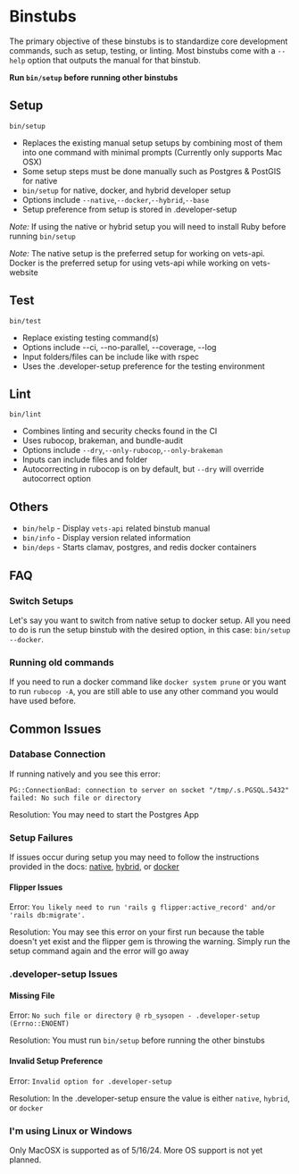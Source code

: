 # Binstubs

The primary objective of these binstubs is to standardize core development commands, such as setup, testing, or linting. Most binstubs come with a `--help` option that outputs the manual for that binstub. 

**Run `bin/setup` before running other binstubs**

## Setup

```
bin/setup 
```

- Replaces the existing manual setup setups by combining most of them into one command with minimal prompts (Currently only supports Mac OSX)
- Some setup steps must be done manually such as Postgres & PostGIS for native
- `bin/setup` for native, docker, and hybrid developer setup
- Options include `--native`,`--docker`,`--hybrid`,`--base`
- Setup preference from setup is stored in .developer-setup

_Note:_ If using the native or hybrid setup you will need to install Ruby before running `bin/setup`

_Note:_ The native setup is the preferred setup for working on vets-api. Docker is the preferred setup for using vets-api while working on vets-website

## Test

```
bin/test 
```

- Replace existing testing command(s)
- Options include --ci, --no-parallel, --coverage, --log
- Input folders/files can be include like with rspec 
- Uses the .developer-setup preference for the testing environment

## Lint

```
bin/lint 
```

- Combines linting and security checks found in the CI
- Uses rubocop, brakeman, and bundle-audit
- Options include `--dry`,`--only-rubocop`,`--only-brakeman`
- Inputs can include files and folder 
- Autocorrecting in rubocop is on by default, but `--dry` will override autocorrect option

## Others

- `bin/help` - Display `vets-api` related binstub manual
- `bin/info` - Display version related information
- `bin/deps` - Starts clamav, postgres, and redis docker containers

## FAQ

### Switch Setups

Let's say you want to switch from native setup to docker setup. All you need to do is run the setup binstub with the desired option, in this case: `bin/setup --docker`. 

### Running old commands

If you need to run a docker command like `docker system prune` or you want to run `rubocop -A`, you are still able to use any other command you would have used before. 

## Common Issues

### Database Connection

If running natively and you see this error: 

 `PG::ConnectionBad: connection to server on socket "/tmp/.s.PGSQL.5432" failed: No such file or directory`

Resolution: You may need to start the Postgres App

### Setup Failures 

If issues occur during setup you may need to follow the instructions provided in the docs: [native](native.md), [hybrid](hybrid.md), or [docker](docker.md)

#### Flipper Issues

Error: `You likely need to run 'rails g flipper:active_record' and/or 'rails db:migrate'.`

Resolution: You may see this error on your first run because the table doesn't yet exist and the flipper gem is throwing the warning. Simply run the setup command again and the error will go away

### .developer-setup Issues

#### Missing File 

Error: `No such file or directory @ rb_sysopen - .developer-setup (Errno::ENOENT)`

Resolution: You must run `bin/setup` before running the other binstubs

#### Invalid Setup Preference
Error: `Invalid option for .developer-setup`

Resolution: In the .developer-setup ensure the value is either `native`, `hybrid`, or `docker`

### I'm using Linux or Windows

Only MacOSX is supported as of 5/16/24. More OS support is not yet planned. 
